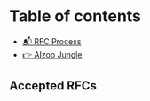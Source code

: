 # Table of contents

* [📬 RFC Process](README.md)
* [👉 AIzoo Jungle](aizoo-jungle.md)

## Accepted RFCs
